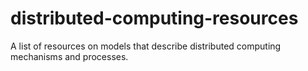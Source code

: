 # distributed-computing-resources
A list of resources on models that describe distributed computing mechanisms and processes.
